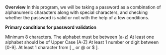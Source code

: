 **Overview**
In this program, we will be taking a password as a combination of alphanumeric characters along with special characters, and checking whether the password is valid or not with the help of a few conditions.

**Primary conditions for password validation**

Minimum 8 characters.
The alphabet must be between [a-z]
At least one alphabet should be of Upper Case [A-Z]
At least 1 number or digit between [0-9].
At least 1 character from [ _ or @ or $ ].
